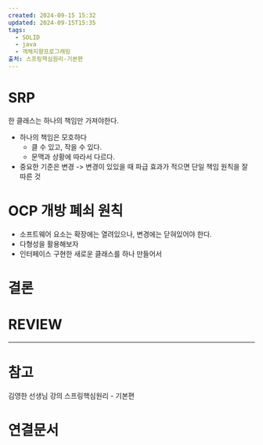 ```yaml
---
created: 2024-09-15 15:32
updated: 2024-09-15T15:35
tags:
  - SOLID
  - java
  - 객체지향프로그래밍
출처: 스프링핵심원리-기본편
---
```


# SRP
한 클래스는 하나의 책임만 가져야한다.
- 하나의 책임은 모호하다
	- 클 수 있고, 작을 수 있다.
	- 문맥과 상황에 따라서 다르다.
- 중요한 기준은 변경 -> 변경이 있있을 때 파급 효과가 적으면 단일 책임 원칙을 잘 따른 것

# OCP 개방 폐쇠 원칙
- 소프트웨어 요소는 확장에는 열려있으나, 변경에는 닫혀있어야 한다.
- 다형성을 활용해보자
- 인터페이스 구현한 새로운 클래스를 하나 만들어서 




# 결론

# REVIEW


---
# 참고
김영한 선생님 강의
스프링핵심원리 - 기본편
# 연결문서